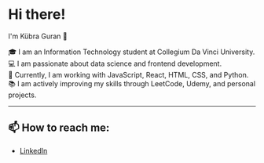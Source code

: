 # Hi there!

I'm Kübra Guran 👋

🎓 I am an Information Technology student at Collegium Da Vinci University.  
💻 I am passionate about data science and frontend development.  
🌱 Currently, I am working with JavaScript, React, HTML, CSS, and Python.  
📚 I am actively improving my skills through LeetCode, Udemy, and personal projects.

---

## 📫 How to reach me:

- [LinkedIn](https://www.linkedin.com/in/kubraguran/) 
